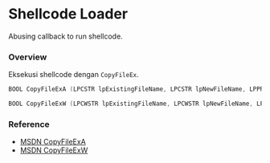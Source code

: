 # Shellcode Loader

Abusing callback to run shellcode.

### Overview

Eksekusi shellcode dengan `CopyFileEx`.

```c++
BOOL CopyFileExA (LPCSTR lpExistingFileName, LPCSTR lpNewFileName, LPPROGRESS_ROUTINE lpProgressRoutine, LPVOID lpData, LPBOOL pbCancel, DWORD dwCopyFlags);

BOOL CopyFileExW (LPCWSTR lpExistingFileName, LPCWSTR lpNewFileName, LPPROGRESS_ROUTINE lpProgressRoutine, LPVOID lpData, LPBOOL pbCancel, DWORD dwCopyFlags);
```

### Reference 

- [MSDN CopyFileExA](https://docs.microsoft.com/en-us/windows/win32/api/winbase/nf-winbase-copyfileexa)
- [MSDN CopyFileExW](https://docs.microsoft.com/en-us/windows/win32/api/winbase/nf-winbase-copyfileexw)